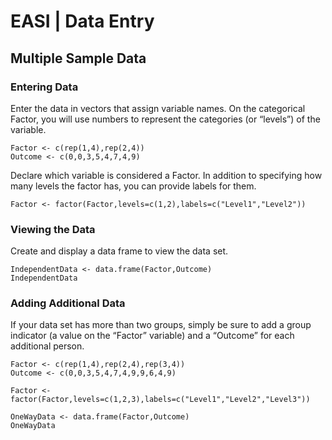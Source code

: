 # EASI | Data Entry

## Multiple Sample Data

### Entering Data

Enter the data in vectors that assign variable names. On the categorical Factor, you will use numbers to represent the categories (or “levels”) of the variable.

```{r}
Factor <- c(rep(1,4),rep(2,4))
Outcome <- c(0,0,3,5,4,7,4,9)
```

Declare which variable is considered a Factor. In addition to specifying how many levels the factor has, you can provide labels for them.

```{r}
Factor <- factor(Factor,levels=c(1,2),labels=c("Level1","Level2"))
```

### Viewing the Data

Create and display a data frame to view the data set.

```{r}
IndependentData <- data.frame(Factor,Outcome)
IndependentData
```

### Adding Additional Data

If your data set has more than two groups, simply be sure to add a group indicator (a value on the “Factor” variable) and a “Outcome” for each additional person.

```{r}
Factor <- c(rep(1,4),rep(2,4),rep(3,4))
Outcome <- c(0,0,3,5,4,7,4,9,9,6,4,9)
```

```{r}
Factor <- factor(Factor,levels=c(1,2,3),labels=c("Level1","Level2","Level3"))
```

```{r}
OneWayData <- data.frame(Factor,Outcome)
OneWayData
```
